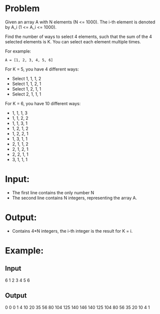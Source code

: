 # Problem

Given an array A with N elements (N <= 1000). The i-th element is denoted by A_i (1 <= A_i <= 1000).

Find the number of ways to select 4 elements, such that the sum of the 4 selected elements is K. You can select each element multiple times.

For example:

```
A = [1, 2, 3, 4, 5, 6]
```

For K = 5, you have 4 different ways:
- Select 1, 1, 1, 2
- Select 1, 1, 2, 1
- Select 1, 2, 1, 1
- Select 2, 1, 1, 1

For K = 6, you have 10 different ways:
- 1, 1, 1, 3
- 1, 1, 2, 2
- 1, 1, 3, 1
- 1, 2, 1, 2
- 1, 2, 2, 1
- 1, 3, 1, 1
- 2, 1, 1, 2
- 2, 1, 2, 1
- 2, 2, 1, 1
- 3, 1, 1, 1

# Input:

- The first line contains the only number N
- The second line contains N integers, representing the array A.

# Output:
- Contains 4*N integers, the i-th integer is the result for K = i.

# Example:
## Input
6
1 2 3 4 5 6

## Output
0 0 0 1 4 10 20 35 56 80 104 125 140 146 140 125 104 80 56 35 20 10 4 1
